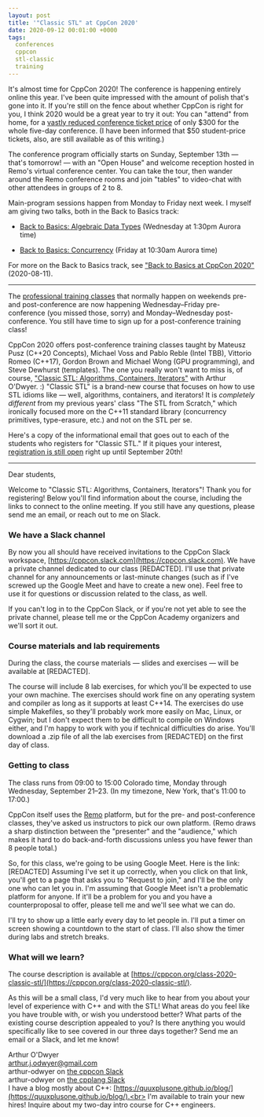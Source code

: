 ```yaml
---
layout: post
title: '"Classic STL" at CppCon 2020'
date: 2020-09-12 00:01:00 +0000
tags:
  conferences
  cppcon
  stl-classic
  training
---
```


It's almost time for CppCon 2020! The conference is happening entirely online this year.
I've been quite impressed with the amount of polish that's gone into it. If you're still
on the fence about whether CppCon is right for you, I think 2020 would be a great year to
try it out: You can "attend" from home, for a
[vastly reduced conference ticket price](https://cppcon.org/registration/)
of only $300 for the whole five-day conference.
(I have been informed that $50 student-price tickets, also, are still available as of this writing.)

The conference program officially starts on Sunday, September 13th — that's tomorrow! —
with an "Open House" and welcome reception hosted in Remo's virtual conference center. You can
take the tour, then wander around the Remo conference rooms and join "tables" to video-chat
with other attendees in groups of 2 to 8.

Main-program sessions happen from Monday to Friday next week.
I myself am giving two talks, both in the Back to Basics track:

* [Back to Basics: Algebraic Data Types](https://cppcon2020.sched.com/event/e7Ad/)
      (Wednesday at 1:30pm Aurora time)

* [Back to Basics: Concurrency](https://cppcon2020.sched.com/event/e7Ab/)
      (Friday at 10:30am Aurora time)

For more on the Back to Basics track, see ["Back to Basics at CppCon 2020"](/blog/2020/08/11/cppcon-2020-b2b-track/)
(2020-08-11).

----

The [professional training classes](https://cppcon.org/2020-classes/)
that normally happen on weekends pre- and post-conference
are now happening Wednesday–Friday pre-conference (you missed those, sorry) and Monday–Wednesday
post-conference. You still have time to sign up for a post-conference training class!

CppCon 2020 offers post-conference training classes taught by Mateusz Pusz
(C++20 Concepts), Michael Voss and Pablo Reble (Intel TBB), Vittorio Romeo (C++17),
Gordon Brown and Michael Wong (GPU programming), and Steve Dewhurst (templates).
The one you really won't want to miss is, of course,
["Classic STL: Algorithms, Containers, Iterators"](https://cppcon.org/class-2020-classic-stl/)
with Arthur O'Dwyer. :)  "Classic STL" is a brand-new course that focuses on how to use
STL idioms like — well, algorithms, containers, and iterators! It is _completely
different_ from my previous years' class "The STL from Scratch," which ironically focused
more on the C++11 standard library (concurrency primitives, type-erasure, etc.) and not on
the STL per se.

Here's a copy of the informational email that goes out to each of the students who registers for "Classic STL."
If it piques your interest, [registration is still open](https://www.eventbrite.com/e/cppcon-2020-registration-38784628869)
right up until September 20th!

-----

Dear students,

Welcome to "Classic STL: Algorithms, Containers, Iterators"!  Thank you for registering!
Below you'll find information about the course, including the links to connect to the online meeting.
If you still have any questions, please send me an email, or reach out to me on Slack.


### We have a Slack channel

By now you all should have received invitations to the CppCon Slack workspace,
[https://cppcon.slack.com](https://cppcon.slack.com).  We have a private channel dedicated to our
class [REDACTED].  I'll use that private channel for any announcements or
last-minute changes (such as if I've screwed up the Google Meet and have to create a new one).
Feel free to use it for questions or discussion related to the class, as well.

If you can't log in to the CppCon Slack, or if you're not yet able to see the private channel,
please tell me or the CppCon Academy organizers and we'll sort it out.


### Course materials and lab requirements

During the class, the course materials — slides and exercises — will be
available at [REDACTED].

The course will include 8 lab exercises, for which you'll be expected to use your own machine.
The exercises should work fine on any operating system and compiler as long as it supports
at least C++14. The exercises do use simple Makefiles, so they'll probably work more easily
on Mac, Linux, or Cygwin; but I don't expect them to be difficult to compile on Windows either,
and I'm happy to work with you if technical difficulties do arise. You'll download a .zip file
of all the lab exercises from [REDACTED] on the first day of class.


### Getting to class

The class runs from 09:00 to 15:00 Colorado time, Monday through Wednesday, September 21–23.
(In my timezone, New York, that's 11:00 to 17:00.)

CppCon itself uses the [Remo](https://cppcon.org/cppcon-selects-remo/) platform,
but for the pre- and post-conference classes,
they've asked us instructors to pick our own platform. (Remo draws a sharp distinction
between the "presenter" and the "audience," which makes it hard to do back-and-forth
discussions unless you have fewer than 8 people total.)

So, for this class, we're going to be using Google Meet. Here is the link: [REDACTED]
Assuming I've set it up correctly, when you click on that link, you'll get to a page
that asks you to "Request to join," and I'll be the only one who can let you in.
I'm assuming that Google Meet isn't a problematic platform for anyone. If it'll be
a problem for you and you have a counterproposal to offer, please tell me and we'll
see what we can do.

I'll try to show up a little early every day to let people in.  I'll put a timer on screen
showing a countdown to the start of class.  I'll also show the timer during labs and stretch breaks.


### What will we learn?

The course description is available at [https://cppcon.org/class-2020-classic-stl/](https://cppcon.org/class-2020-classic-stl/).

As this will be a small class, I'd very much like to hear from you about your level of experience
with C++ and with the STL!  What areas do you feel like you have trouble with, or wish you understood
better?  What parts of the existing course description appealed to you?  Is there anything you would
specifically like to see covered in our three days together?  Send me an email or a Slack, and let me know!


Arthur O'Dwyer<br>
arthur.j.odwyer@gmail.com<br>
arthur-odwyer on [the cppcon Slack](https://cppcon.slack.com/)<br>
arthur-odwyer on [the cpplang Slack](https://cppalliance.org/slack/)<br>
I have a blog mostly about C++: [https://quuxplusone.github.io/blog/](https://quuxplusone.github.io/blog/).<br>
I'm available to train your new hires! Inquire about my two-day intro course for C++ engineers.
